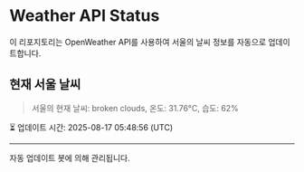 
# Weather API Status

이 리포지토리는 OpenWeather API를 사용하여 서울의 날씨 정보를 자동으로 업데이트합니다.

## 현재 서울 날씨
> 서울의 현재 날씨: broken clouds, 온도: 31.76°C, 습도: 62%

⏳ 업데이트 시간: 2025-08-17 05:48:56 (UTC)

---
자동 업데이트 봇에 의해 관리됩니다.
